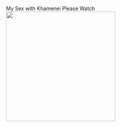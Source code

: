 My Sex with Khamenei Please Watch
<img src="https://uupload.ir/view/screenshot_%DB%B2%DB%B0%DB%B2%DB%B4%DB%B0%DB%B7%DB%B0%DB%B6-%DB%B2%DB%B0%DB%B1%DB%B7%DB%B5%DB%B0_i5nh.png" width="300" height="300 ">

